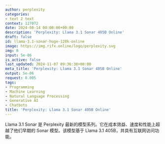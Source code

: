 ```yaml
---
author: perplexity
categories:
- text 2 text
context: 127072
date: 2024-08-14 00:00:00+00:00
description: 'Perplexity: Llama 3.1 Sonar 405B Online'
draft: false
id: llama-3.1-sonar-huge-128k-online
image: https://img.rifx.online/logo/perplexity.svg
img: 0
input: 5e-06
is_active: false
last_updated: 2024-11-07 09:36:38+00:00
meta_title: 'Perplexity: Llama 3.1 Sonar 405B Online'
output: 5e-06
request: 0.005
tags:
- Programming
- Machine Learning
- Natural Language Processing
- Generative AI
- Chatbots
title: 'Perplexity: Llama 3.1 Sonar 405B Online'
---
```




Llama 3.1 Sonar 是 Perplexity 最新的模型系列。它在成本效益、速度和性能上超越了他们早期的 Sonar 模型。该模型基于 Llama 3.1 405B，并具有互联网访问功能。

